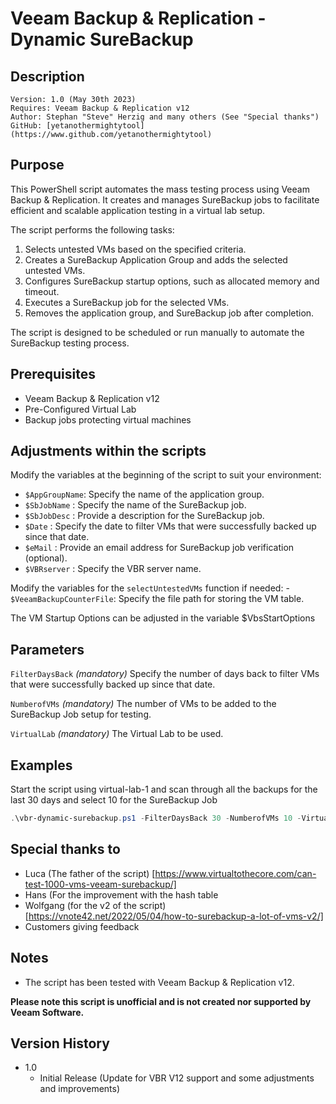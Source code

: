 # Veeam Backup & Replication - Dynamic SureBackup

## Description
~~~~
Version: 1.0 (May 30th 2023)
Requires: Veeam Backup & Replication v12
Author: Stephan "Steve" Herzig and many others (See "Special thanks")
GitHub: [yetanothermightytool](https://www.github.com/yetanothermightytool)
~~~~

## Purpose
This PowerShell script automates the mass testing process using Veeam Backup & Replication. It creates and manages SureBackup jobs to facilitate efficient and scalable application testing in a virtual lab setup.

The script performs the following tasks:

1. Selects untested VMs based on the specified criteria.
2. Creates a SureBackup Application Group and adds the selected untested VMs.
3. Configures SureBackup startup options, such as allocated memory and timeout.
4. Executes a SureBackup job for the selected VMs.
4. Removes the application group, and SureBackup job after completion.

The script is designed to be scheduled or run manually to automate the SureBackup testing process.

## Prerequisites

- Veeam Backup & Replication v12
- Pre-Configured Virtual Lab
- Backup jobs protecting virtual machines

## Adjustments within the scripts

Modify the variables at the beginning of the script to suit your environment:

   - `$AppGroupName`: Specify the name of the application group.
   - `$SbJobName`   : Specify the name of the SureBackup job.
   - `$SbJobDesc`   : Provide a description for the SureBackup job.
   - `$Date`        : Specify the date to filter VMs that were successfully backed up since that date.
   - `$eMail`       : Provide an email address for SureBackup job verification (optional).
   - `$VBRserver`   : Specify the VBR server name.

Modify the variables for the `selectUntestedVMs` function if needed:
      - `$VeeamBackupCounterFile`: Specify the file path for storing the VM table.

The VM Startup Options can be adjusted in the variable $VbsStartOptions

## Parameters
  
  `FilterDaysBack`
_(mandatory)_ Specify the number of days back to filter VMs that were successfully backed up since that date.

  `NumberofVMs`
_(mandatory)_ The number of VMs to be added to the SureBackup Job setup for testing.

`VirtualLab`
_(mandatory)_ The Virtual Lab to be used.

## Examples

Start the script using virtual-lab-1 and scan through all the backups for the last 30 days and select 10 for the SureBackup Job
```powershell
.\vbr-dynamic-surebackup.ps1 -FilterDaysBack 30 -NumberofVMs 10 -VirtualLab virtual-lab-1
```

## Special thanks to
- Luca (The father of the script) [https://www.virtualtothecore.com/can-test-1000-vms-veeam-surebackup/]
- Hans (For the improvement with the hash table
- Wolfgang (for the v2 of the script) [https://vnote42.net/2022/05/04/how-to-surebackup-a-lot-of-vms-v2/]
- Customers giving feedback

## Notes

- The script has been tested with Veeam Backup & Replication v12.

**Please note this script is unofficial and is not created nor supported by Veeam Software.**

## Version History
- 1.0
  - Initial Release (Update for VBR V12 support and some adjustments and improvements)
